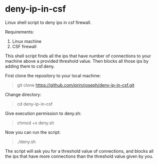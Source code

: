 # deny-ip-in-csf
Linux shell script to deny ips in csf firewall.

Requirements:
1. Linux machine
2. CSF firewall

This shell script finds all the ips that have number of connections to your machine above a provided threshold value.
Then blocks all those ips by adding them to csf.deny.

First clone the repository to your local machine:
> git clone https://github.com/prinzjoseph/deny-ip-in-csf.git

Change directory:
> cd deny-ip-in-csf

Give execution permission to deny.sh:
> chmod +x deny.sh

Now you can run the script:
> ./deny.sh

The script will ask you for a threshold value of connections, and blocks all the ips that have more connections than the threshold value given by you.
